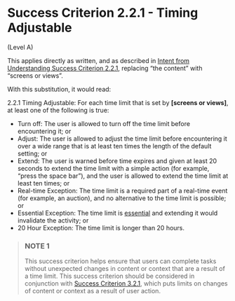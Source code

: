 # Success Criterion 2.2.1 - Timing Adjustable

(Level A)

This applies directly as written, and as described in [Intent from Understanding Success Criterion 2.2.1](https://www.w3.org/WAI/WCAG22/Understanding/timing-adjustable#intent), replacing “the content” with “screens or views”.

With this substitution, it would read:

2.2.1 Timing Adjustable: For each time limit that is set by **[screens or views]**, at least one of the following is true:
- Turn off: The user is allowed to turn off the time limit before encountering it; or
- Adjust: The user is allowed to adjust the time limit before encountering it over a wide range that is at least ten times the length of the default setting; or
- Extend: The user is warned before time expires and given at least 20 seconds to extend the time limit with a simple action (for example, “press the space bar”), and the user is allowed to extend the time limit at least ten times; or
- Real-time Exception: The time limit is a required part of a real-time event (for example, an auction), and no alternative to the time limit is possible; or
- Essential Exception: The time limit is [essential](https://www.w3.org/TR/WCAG22/#dfn-essential) and extending it would invalidate the activity; or
- 20 Hour Exception: The time limit is longer than 20 hours.

> ### NOTE 1
> This success criterion helps ensure that users can complete tasks without unexpected changes in content or context that are a result of a time limit. This success criterion should be considered in conjunction with [Success Criterion 3.2.1](https://www.w3.org/TR/WCAG22/#on-focus), which puts limits on changes of content or context as a result of user action.
